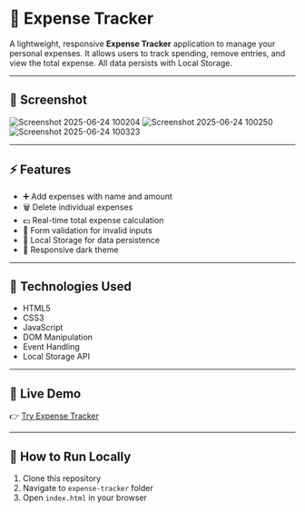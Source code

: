 # 💸 Expense Tracker

A lightweight, responsive **Expense Tracker** application to manage your personal expenses. It allows users to track spending, remove entries, and view the total expense. All data persists with Local Storage.

---

## 📸 Screenshot


![Screenshot 2025-06-24 100204](https://github.com/user-attachments/assets/88a39c12-560d-4066-a9d6-cddae6bc928a)
![Screenshot 2025-06-24 100250](https://github.com/user-attachments/assets/b7307de8-5304-49e6-a90f-d094a97cea5c)
![Screenshot 2025-06-24 100323](https://github.com/user-attachments/assets/99756ab9-0b77-44dc-976d-a170847e875a)


---

## ⚡ Features

- ➕ Add expenses with name and amount  
- 🗑️ Delete individual expenses  
- 💵 Real-time total expense calculation  
- 🚫 Form validation for invalid inputs  
- 💾 Local Storage for data persistence  
- 🌙 Responsive dark theme  

---

## 🔧 Technologies Used

- HTML5  
- CSS3  
- JavaScript  
- DOM Manipulation  
- Event Handling  
- Local Storage API  

---

## 🔗 Live Demo

👉 [Try Expense Tracker](https://parve5h.github.io/js-mini-projects/expense-tracker/)  

---

## 🚀 How to Run Locally

1. Clone this repository  
2. Navigate to `expense-tracker` folder  
3. Open `index.html` in your browser  

